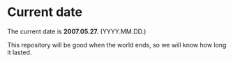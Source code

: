 # Current date

The current date is **2007.05.27.** (YYYY.MM.DD.)

This repository will be good when the world ends, so we will know how long it lasted.